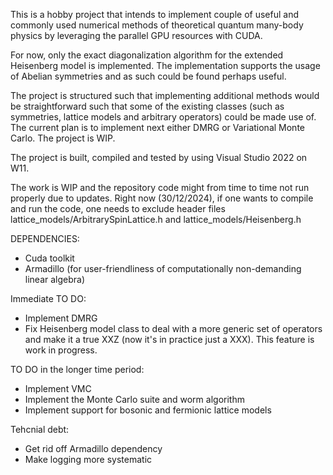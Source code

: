 This is a hobby project that intends to implement couple of useful and commonly used numerical methods of theoretical quantum many-body physics by leveraging the parallel GPU resources with CUDA.

For now, only the exact diagonalization algorithm for the extended Heisenberg model is implemented. The implementation supports the usage of Abelian symmetries and as such could be found perhaps useful.

The project is structured such that implementing additional methods would be straightforward such that some of the existing classes (such as symmetries, lattice models and arbitrary operators) could be made use of. The current plan is to implement next either DMRG or Variational Monte Carlo. The project is WIP.

The project is built, compiled and tested by using Visual Studio 2022 on W11.

The work is WIP and the repository code might from time to time not run properly due to updates. Right now (30/12/2024), if one wants to compile and run the code, one needs to exclude header files lattice_models/ArbitrarySpinLattice.h and lattice_models/Heisenberg.h

DEPENDENCIES:
- Cuda toolkit
- Armadillo (for user-friendliness of computationally non-demanding linear algebra)

Immediate TO DO:
- Implement DMRG
- Fix Heisenberg model class to deal with a more generic set of operators and make it a true XXZ (now it's in practice just a XXX). This feature is work in progress.
  
TO DO in the longer time period:
 - Implement VMC
 - Implement the Monte Carlo suite and worm algorithm
 - Implement support for bosonic and fermionic lattice models

Tehcnial debt:
- Get rid off Armadillo dependency
- Make logging more systematic
